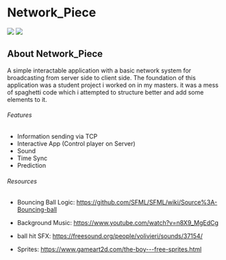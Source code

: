 # Network_Piece
<img src="https://img.shields.io/badge/language-C%2B%2B-ff69b4.svg"> <img src="https://img.shields.io/badge/SFML-2.5-green.svg">

## About Network_Piece
A simple interactable application with a basic network system for broadcasting from server side to client side.
The foundation of this application was a student project i worked on in my masters. it was a mess of spaghetti code which i attempted to structure better and add some elements to it.

###### Features
- Information sending via TCP
- Interactive App (Control player on Server)
- Sound
- Time Sync
- Prediction

###### Resources
- Bouncing Ball Logic:
https://github.com/SFML/SFML/wiki/Source%3A-Bouncing-ball

- Background Music:
https://www.youtube.com/watch?v=n8X9_MgEdCg

- ball hit SFX:
https://freesound.org/people/volivieri/sounds/37154/

- Sprites:
https://www.gameart2d.com/the-boy---free-sprites.html
